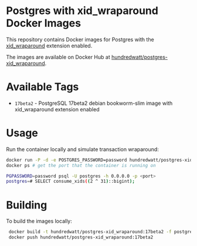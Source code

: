 # Postgres with xid_wraparound Docker Images

This repository contains Docker images for Postgres with the [xid_wraparound](https://github.com/postgres/postgres/tree/master/src/test/modules/xid_wraparound) extension enabled.

The images are available on Docker Hub at [hundredwatt/postgres-xid_wraparound](https://hub.docker.com/repository/docker/hundredwatt/postgres-xid_wraparound/general).

# Available Tags

* `17beta2` - PostgreSQL 17beta2 debian bookworm-slim image with xid_wraparound extension enabled

# Usage

Run the container locally and simulate transaction wraparound:

```bash
docker run -P -d -e POSTGRES_PASSWORD=password hundredwatt/postgres-xid_wraparound:17beta2
docker ps # get the port that the container is running on

PGPASSWORD=password psql -U postgres -h 0.0.0.0 -p <port>
postgres=# SELECT consume_xids((2 ^ 31)::bigint);
```

# Building

To build the images locally:

```bash
 docker build -t hundredwatt/postgres-xid_wraparound:17beta2 -f postgres-xid_wraparound/17beta2.dockerfile .
 docker push hundredwatt/postgres-xid_wraparound:17beta2
```

